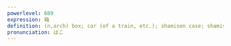 ```yaml
---
powerlevel: 689
expression: 箱
definition: (n,arch) box; car (of a train, etc.); shamisen case; shamisen; man who carries a geisha's shamisen; receptacle for human waste; feces (faeces); (P)
pronunciation: はこ
---
```

